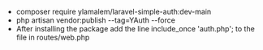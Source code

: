

- composer require ylamalem/laravel-simple-auth:dev-main
- php artisan vendor:publish --tag=YAuth --force
- After installing the package add the line include_once 'auth.php'; to the file in routes/web.php
